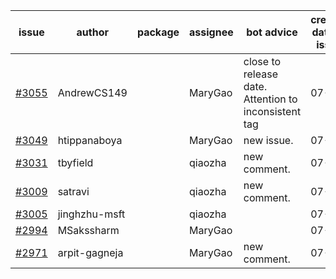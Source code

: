 | issue | author | package | assignee | bot advice | created date of issue | target release date | date from target |
| ------ | ------ | ------ | ------ | ------ | ------ | ------ | :-----: |
| [#3055](https://github.com/Azure/sdk-release-request/issues/3055) | AndrewCS149 |  | MaryGao | close to release date.  Attention to inconsistent tag | 07-29 | 08-02 | 2 |
| [#3049](https://github.com/Azure/sdk-release-request/issues/3049) | htippanaboya |  | MaryGao | new issue. | 07-27 | 08-03 |  |
| [#3031](https://github.com/Azure/sdk-release-request/issues/3031) | tbyfield |  | qiaozha | new comment. | 07-21 | 08-03 |  |
| [#3009](https://github.com/Azure/sdk-release-request/issues/3009) | satravi |  | qiaozha | new comment. | 07-19 | 07-27 |  |
| [#3005](https://github.com/Azure/sdk-release-request/issues/3005) | jinghzhu-msft |  | qiaozha |  | 07-19 | 08-08 |  |
| [#2994](https://github.com/Azure/sdk-release-request/issues/2994) | MSakssharm |  | MaryGao |  | 07-12 | 07-26 |  |
| [#2971](https://github.com/Azure/sdk-release-request/issues/2971) | arpit-gagneja |  | MaryGao | new comment. | 07-04 | 09-30 |  |
